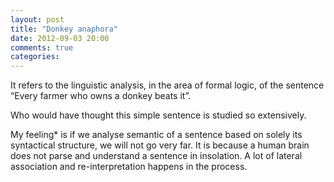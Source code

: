 ```yaml
---
layout: post
title: "Donkey anaphora"
date: 2012-09-03 20:00
comments: true
categories: 
---
```


It refers to the linguistic analysis, in the area of formal logic, of the sentence “Every farmer who owns a donkey beats it”.


Who would have thought this simple sentence is studied so extensively.


My feeling* is  if we analyse semantic of a sentence based on solely its syntactical  structure, we will not go very far. It is because a human brain does not parse and understand a sentence in insolation. A lot of lateral association and re-interpretation happens in the process.


